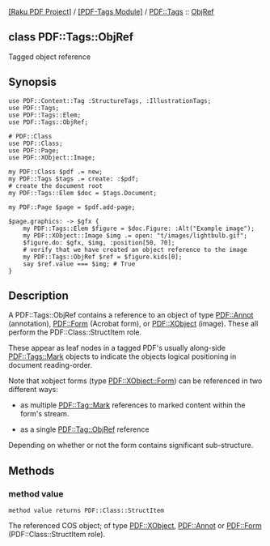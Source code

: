 [[Raku PDF Project]](https://pdf-raku.github.io)
 / [[PDF-Tags Module]](https://pdf-raku.github.io/PDF-Tags-raku)
 / [PDF::Tags](https://pdf-raku.github.io/PDF-Tags-raku/PDF/Tags)
 :: [ObjRef](https://pdf-raku.github.io/PDF-Tags-raku/PDF/Tags/ObjRef)

class PDF::Tags::ObjRef
-----------------------

Tagged object reference

Synopsis
--------

    use PDF::Content::Tag :StructureTags, :IllustrationTags;
    use PDF::Tags;
    use PDF::Tags::Elem;
    use PDF::Tags::ObjRef;

    # PDF::Class
    use PDF::Class;
    use PDF::Page;
    use PDF::XObject::Image;

    my PDF::Class $pdf .= new;
    my PDF::Tags $tags .= create: :$pdf;
    # create the document root
    my PDF::Tags::Elem $doc = $tags.Document;

    my PDF::Page $page = $pdf.add-page;

    $page.graphics: -> $gfx {
        my PDF::Tags::Elem $figure = $doc.Figure: :Alt("Example image");
        my PDF::XObject::Image $img .= open: "t/images/lightbulb.gif";
        $figure.do: $gfx, $img, :position[50, 70];
        # verify that we have created an object reference to the image
        my PDF::Tags::ObjRef $ref = $figure.kids[0];
        say $ref.value === $img; # True
    }

Description
-----------

A PDF::Tags::ObjRef contains a reference to an object of type [PDF::Annot](https://pdf-raku.github.io/PDF-Class-raku) (annotation), [PDF::Form](https://pdf-raku.github.io/PDF-Class-raku) (Acrobat form), or [PDF::XObject](https://pdf-raku.github.io/PDF-Class-raku) (image). These all perform the PDF::Class::StructItem role.

These appear as leaf nodes in a tagged PDF's usually along-side [PDF::Tags::Mark](https://pdf-raku.github.io/PDF-Tags-raku/PDF/Tags/Mark) objects to indicate the objects logical positioning in document reading-order.

Note that xobject forms (type [PDF::XObject::Form](https://pdf-raku.github.io/PDF-Class-raku)) can be referenced in two different ways:

  * as multiple [PDF::Tag::Mark](https://pdf-raku.github.io/PDF-Class-raku) references to marked content within the form's stream.

  * as a single [PDF::Tag::ObjRef](https://pdf-raku.github.io/PDF-Class-raku) reference

Depending on whether or not the form contains significant sub-structure.

Methods
-------

### method value

    method value returns PDF::Class::StructItem

The referenced COS object; of type [PDF::XObject](https://pdf-raku.github.io/PDF-Class-raku), [PDF::Annot](https://pdf-raku.github.io/PDF-Class-raku) or [PDF::Form](https://pdf-raku.github.io/PDF-Class-raku) (PDF::Class::StructItem role).

